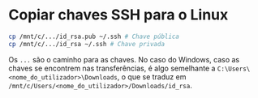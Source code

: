 # Copiar chaves SSH para o Linux

```bash
cp /mnt/c/.../id_rsa.pub ~/.ssh # Chave pública
cp /mnt/c/.../id_rsa ~/.ssh # Chave privada
```

Os `...` são o caminho para as chaves. No caso do Windows, caso as chaves se encontrem nas transferências, é algo semelhante a `C:\Users\<nome_do_utilizador>\Downloads`, o que se traduz em `/mnt/c/Users/<nome_do_utilizador>/Downloads/id_rsa`.